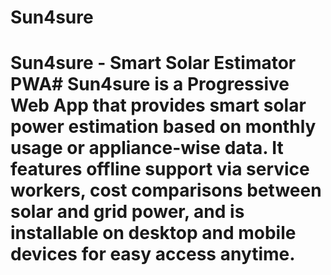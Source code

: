 # Sun4sure
# Sun4sure - Smart Solar Estimator PWA#  Sun4sure is a Progressive Web App that provides smart solar power estimation based on monthly usage or appliance-wise data. It features offline support via service workers, cost comparisons between solar and grid power, and is installable on desktop and mobile devices for easy access anytime. 
